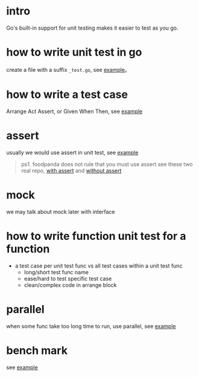 # intro
Go's built-in support for unit testing makes it easier to test as you go.

# how to write unit test in go
create a file with a suffix `_test.go`, see [example](unittest)。

# how to write a test case
Arrange Act Assert, or Given When Then, see [example](aaa)

# assert
usually we would use assert in unit test, see [example](assert)
> ps1. foodpanda does not rule that you must use assert see these two real repo, [with assert](https://github.com/deliveryhero/mikro/blob/1cce665b744f51951834d6a872dfb154cac73438/pkg/apprunner/options_test.go#L40) and [without assert](https://github.com/deliveryhero/mikro/blob/1cce665b744f51951834d6a872dfb154cac73438/pkg/admin/handler/root_test.go#L62-L71)

# mock
we may talk about mock later with interface

# how to write function unit test for a function
  * a test case per unit test func vs all test cases within a unit test func
    * long/short test func name
    * ease/hard to test specific test case
    * clean/complex code in arrange block

# parallel
when some func take too long time to run, use parallel, see [example](parallel)

# bench mark
see [example]()